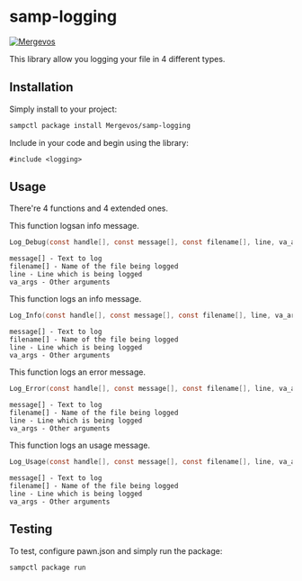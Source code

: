 # samp-logging

[![Mergevos](https://img.shields.io/badge/Mergevos-samp--logging-2f2f2f.svg?style=for-the-badge)](https://github.com/Mergevos/samp-logging)

This library allow you logging your file in 4 different types.

## Installation

Simply install to your project:

```bash
sampctl package install Mergevos/samp-logging
```

Include in your code and begin using the library:

```pawn
#include <logging>
```

## Usage

There're 4 functions and 4 extended ones. 

This function logsan info message.

```c
Log_Debug(const handle[], const message[], const filename[], line, va_args<>)
```

```
message[] - Text to log
filename[] - Name of the file being logged
line - Line which is being logged
va_args - Other arguments
```

This function logs an info message.

```c
Log_Info(const handle[], const message[], const filename[], line, va_args<>)
```

```
message[] - Text to log
filename[] - Name of the file being logged
line - Line which is being logged
va_args - Other arguments
```

This function logs an error message.

```c
Log_Error(const handle[], const message[], const filename[], line, va_args<>)
```

```
message[] - Text to log
filename[] - Name of the file being logged
line - Line which is being logged
va_args - Other arguments
```

This function logs an usage message.

```c
Log_Usage(const handle[], const message[], const filename[], line, va_args<>)
```

```
message[] - Text to log
filename[] - Name of the file being logged
line - Line which is being logged
va_args - Other arguments
```


## Testing

To test, configure pawn.json and simply run the package:

```bash
sampctl package run
```
